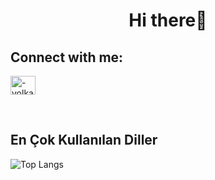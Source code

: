<h1 align="center">Hi there👋</h1>

<h2 align="left">Connect with me:</h2>
<p align="left">
<a href="https://linkedin.com/in/-volkansener-" target="blank"><img align="center" src="https://raw.githubusercontent.com/rahuldkjain/github-profile-readme-generator/master/src/images/icons/Social/linked-in-alt.svg" alt="-volkansener-" height="30" width="40" /></a>
</p>

<br>
  <h2>En Çok Kullanılan Diller</h2>

![Top Langs](https://github-readme-stats.vercel.app/api/top-langs/?username=volkansenerrr&layout=compact&hide_border=true)




